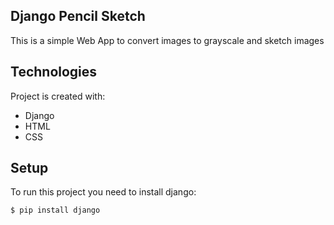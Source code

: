 ## Django Pencil Sketch
This is a simple Web App to convert images to grayscale and sketch images

## Technologies
Project is created with:
* Django
* HTML
* CSS

## Setup
To run this project you need to install django:
```
$ pip install django
```